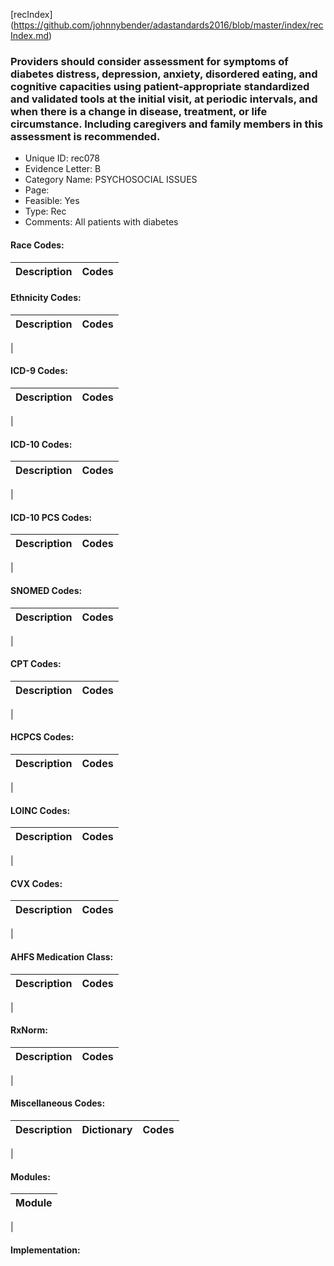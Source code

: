 [recIndex] (https://github.com/johnnybender/adastandards2016/blob/master/index/recIndex.md)

### **Providers should consider assessment for symptoms of diabetes distress, depression, anxiety, disordered eating, and cognitive capacities using patient-appropriate standardized and validated tools at the initial visit, at periodic intervals, and when there is a change in disease, treatment, or life circumstance. Including caregivers and family members in this assessment is recommended.**
* Unique ID: rec078
* Evidence Letter: B
* Category Name: PSYCHOSOCIAL ISSUES
* Page: <S39></S39>
* Feasible: Yes
* Type: Rec
* Comments: All patients with diabetes

#### Race Codes:

Description | Codes
----------- | -----


#### Ethnicity Codes:

Description | Codes
----------- | -----
|

#### ICD-9 Codes:

Description | Codes
----------- | -----
|

#### ICD-10 Codes:

Description | Codes
----------- | -----
|

#### ICD-10 PCS Codes:

Description | Codes
----------- | -----
|

#### SNOMED Codes:

Description | Codes
----------- | -----
|

#### CPT Codes:

Description | Codes
----------- | -----
|

#### HCPCS Codes:

Description | Codes
----------- | -----
|

#### LOINC Codes:

Description | Codes
----------- | -----
|

#### CVX Codes:

Description | Codes
----------- | -----
|

#### AHFS Medication Class:

Description | Codes
----------- | -----
|

#### RxNorm:

Description | Codes
----------- | -----
|

#### Miscellaneous Codes:

Description | Dictionary | Codes
----------- | ---------- | -----
|

#### Modules:

Module |
------ |
|

#### Implementation:
